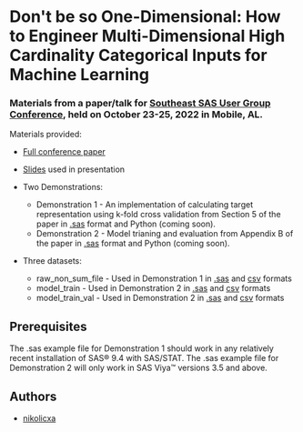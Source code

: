 # Don't be so One-Dimensional: How to Engineer Multi-Dimensional High Cardinality Categorical Inputs for Machine Learning

### Materials from a paper/talk for [Southeast SAS User Group Conference](https://www.sesug.org/SESUG2022/index.php), held on October 23-25, 2022 in Mobile, AL. 

Materials provided:

- [Full conference paper](https://github.com/nikolicxa/multi-dimensional-high-cardinality/files/9825992/How.to.Engineer.Multi-Dimensional.High.Cardinality.Categorical.Inputs.for.Machine.Learning.pdf)

- [Slides](https://github.com/nikolicxa/multi-dimensional-high-cardinality/files/9826053/Presentation_SESGUG2022_199_Final.pdf) used in presentation

- Two Demonstrations:
  * Demonstration 1 - An implementation of calculating target representation using k-fold cross validation from Section 5 of the paper in [.sas](https://github.com/nikolicxa/multi-dimensional-high-cardinality/blob/main/Code%20used%20in%20demonstrations/SESGUG2022_199_Demonstration_1.sas) format and Python (coming soon). 
  * Demonstration 2 - Model trianing and evaluation from Appendix B of the paper in [.sas](https://github.com/nikolicxa/multi-dimensional-high-cardinality/blob/main/Code%20used%20in%20demonstrations/SESGUG2022_199_Demonstration_2.sas) format and Python (coming soon).
  
- Three datasets:
  * raw_non_sum_file - Used in Demonstration 1 in [.sas](https://github.com/nikolicxa/multi-dimensional-high-cardinality/blob/main/Data%20used%20in%20demonstrations/raw_non_sum_file%20-%20sas.zip) and [csv](https://github.com/nikolicxa/multi-dimensional-high-cardinality/blob/main/Data%20used%20in%20demonstrations/raw_non_sum_file%20-%20csv.zip) formats
  * model_train - Used in Demonstration 2 in [.sas](https://github.com/nikolicxa/multi-dimensional-high-cardinality/blob/main/Data%20used%20in%20demonstrations/model_train%20-%20sas.zip) and [csv](https://github.com/nikolicxa/multi-dimensional-high-cardinality/blob/main/Data%20used%20in%20demonstrations/model_train%20-%20csv.zip) formats
  * model_train_val - Used in Demonstration 2 in [.sas](https://github.com/nikolicxa/multi-dimensional-high-cardinality/blob/main/Data%20used%20in%20demonstrations/model_train_val%20-%20sas.zip) and [csv](https://github.com/nikolicxa/multi-dimensional-high-cardinality/blob/main/Data%20used%20in%20demonstrations/model_train_val%20-%20csv.zip) formats
  
## Prerequisites

The .sas example file for Demonstration 1 should work in any relatively recent installation of SAS® 9.4 with SAS/STAT. The .sas example file for Demonstration 2 will only work in SAS Viya™ versions 3.5 and above.   

## Authors

* [nikolicxa](https://github.com/nikolicxa)

